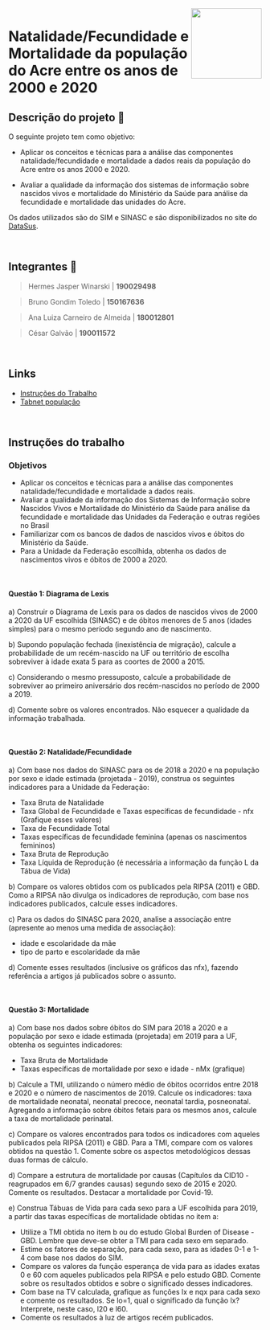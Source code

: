 <img align="right" width="140" height="140" src="http://s3-sa-east-1.amazonaws.com/descomplica-blog/wp-content/uploads/2016/04/trabalhar-na-UnB.png">

# Natalidade/Fecundidade e Mortalidade da população do Acre entre os anos de 2000 e 2020

## Descrição do projeto :memo:

O seguinte projeto tem como objetivo:

- Aplicar os conceitos e técnicas para a análise das componentes natalidade/fecundidade e mortalidade a dados reais da população do Acre entre os anos 2000 e 2020.

- Avaliar a qualidade da informação dos sistemas de informação sobre nascidos vivos e mortalidade do Ministério da Saúde para análise da fecundidade e mortalidade das unidades do Acre.

Os dados utilizados são do SIM e SINASC e são disponibilizados no site do [DataSus](https://datasus.saude.gov.br/transferencia-de-arquivos/).

<br>

## Integrantes :dancers:

> Hermes Jasper Winarski | **190029498**  <!---Nome, Telefone, Email -->

> Bruno Gondim Toledo | **150167636**

> Ana Luiza Carneiro de Almeida | **180012801**

> César Galvão | **190011572**

<br>

## Links

- [Instruções do Trabalho](https://aprender3.unb.br/mod/assign/view.php?id=457193) <!---Colocar aqui o link do projeto ou qualquer outro link :) -->
- [Tabnet população](http://tabnet.datasus.gov.br/cgi/deftohtm.exe?ibge/cnv/projpopuf.def)

<br>

## Instruções do trabalho

### Objetivos

* Aplicar os conceitos e técnicas para a análise das componentes natalidade/fecundidade e mortalidade a dados reais.
* Avaliar a qualidade da informação dos Sistemas de Informação sobre Nascidos Vivos e Mortalidade do Ministério da Saúde para análise da fecundidade e mortalidade das Unidades da Federação e outras regiões no Brasil
* Familiarizar com os bancos de dados de nascidos vivos e óbitos do Ministério da Saúde.
* Para a Unidade da Federação escolhida, obtenha os dados de nascimentos vivos e óbitos de 2000 a 2020.

<br>

#### Questão 1: Diagrama de Lexis

a) Construir o Diagrama de Lexis para os dados de nascidos vivos de 2000 a 2020 da UF escolhida (SINASC) e de óbitos menores de 5 anos (idades simples) para o mesmo período segundo ano de nascimento.

b) Supondo população fechada (inexistência de migração), calcule a probabilidade de um recém-nascido na UF ou território de escolha sobreviver à idade exata 5 para as coortes de 2000 a 2015.

c) Considerando o mesmo pressuposto, calcule a probabilidade de sobreviver ao primeiro aniversário dos recém-nascidos no período de 2000 a 2019.

d) Comente sobre os valores encontrados. Não esquecer a qualidade da informação trabalhada.

 <br>

#### Questão 2: Natalidade/Fecundidade 

a) Com base nos dados do SINASC para os de 2018 a 2020 e na população por sexo e idade estimada (projetada - 2019), construa os seguintes indicadores para a Unidade da Federação:

* Taxa Bruta de Natalidade
* Taxa Global de Fecundidade e Taxas específicas de fecundidade - nfx (Grafique esses valores)
* Taxa de Fecundidade Total
* Taxas específicas de fecundidade feminina (apenas os nascimentos femininos)
* Taxa Bruta de Reprodução
* Taxa Líquida de Reprodução (é necessária a informação da função L da Tábua de Vida)

b) Compare os valores obtidos com os publicados pela RIPSA (2011) e GBD. Como a RIPSA não divulga os indicadores de reprodução, com base nos indicadores publicados, calcule esses indicadores.

c) Para os dados do SINASC para 2020, analise a associação entre (apresente ao menos uma medida de associação):

* idade e escolaridade da mãe 
* tipo de parto e escolaridade da mãe

d) Comente esses resultados (inclusive os gráficos das nfx), fazendo referência a artigos já publicados sobre o assunto.

<br>

#### Questão 3: Mortalidade

a) Com base nos dados sobre óbitos do SIM para 2018 a 2020 e a população por sexo e idade estimada (projetada) em 2019 para a UF, obtenha os seguintes indicadores:

* Taxa Bruta de Mortalidade
* Taxas específicas de mortalidade por sexo e idade - nMx (grafique)

b) Calcule a TMI, utilizando o número médio de óbitos ocorridos entre 2018 e 2020 e o número de nascimentos de 2019. Calcule os indicadores: taxa de mortalidade neonatal, neonatal precoce, neonatal tardia, posneonatal. Agregando a informação sobre óbitos fetais para os mesmos anos, calcule a taxa de mortalidade perinatal.

c) Compare os valores encontrados para todos os indicadores com aqueles publicados pela RIPSA (2011) e GBD. Para a TMI, compare com os valores obtidos na questão 1. Comente sobre os aspectos metodológicos dessas duas formas de cálculo.

d) Compare a estrutura de mortalidade por causas (Capítulos da CID10 - reagrupados em 6/7 grandes causas) segundo sexo de 2015 e 2020. Comente os resultados. Destacar a mortalidade por Covid-19.

e) Construa Tábuas de Vida para cada sexo para a UF escolhida para 2019, a partir das taxas específicas de mortalidade obtidas no item a:

* Utilize a TMI obtida no item b ou do estudo Global Burden of Disease - GBD. Lembre que deve-se obter a TMI para cada sexo em separado.
* Estime os fatores de separação, para cada sexo, para as idades 0-1 e 1-4 com base nos dados do SIM.
* Compare os valores da função esperança de vida para as idades exatas 0 e 60 com aqueles publicados pela RIPSA e pelo estudo GBD. Comente sobre os resultados obtidos e sobre o significado desses indicadores.
* Com base na TV calculada, grafique as funções lx e nqx para cada sexo e comente os resultados. Se lo=1, qual o significado da função lx? Interprete, neste caso, l20 e l60.
* Comente os resultados à luz de artigos recém publicados.
